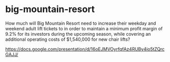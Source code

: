 # big-mountain-resort
How much will Big Mountain Resort need to increase their weekday and weekend adult lift tickets to in order to maintain a minimum profit margin of 9.2% for its investors during the upcoming season, while covering an additional operating costs of $1,540,000 for new chair lifts?

https://docs.google.com/presentation/d/16oEJMVOyrfqfAz4RUBy4io5tZQrcGAJJ/



